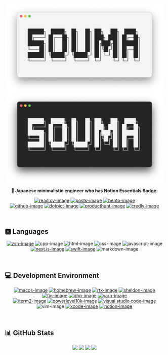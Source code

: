 <br />

<div align="center">

[<img width=500px src="images/header-light.png" alt="5ouma - light" />][5ouma-light]
[<img width=500px src="images/header-dark.png" alt="5ouma - dark" />][5ouma-dark]

**🍩 Japanese minimalistic engineer who has Notion Essentials Badge.**

</div>

[5ouma-light]: https://github.com/5ouma#gh-light-mode-only
[5ouma-dark]: https://github.com/5ouma#gh-dark-mode-only

<div align="center">

[![read.cv-image]][read.cv-link]
[![posts-image]][posts-link]
[![bento-image]][bento-link]
<br />
[![github-image]][github-link]
[![dotpict-image]][dotpict-link]
[![producthunt-image]][producthunt-link]
[![credly-image]][credly-link]

</div>

[read.cv-image]: https://img.shields.io/badge/read.cv-5ouma-282828?labelColor=111111&logo=readdotcv&logoColor=white&style=for-the-badge
[read.cv-link]: https://5ouma.read.cv
[posts-image]: https://img.shields.io/badge/Posts-5ouma-282828?labelColor=111111&logo=readdotcv&logoColor=white&style=for-the-badge
[posts-link]: https://posts/5ouma
[bento-image]: https://img.shields.io/badge/Bento-5ouma-a8b6ff?labelColor=768cff&logo=bento&logoColor=white&style=for-the-badge
[bento-link]: https://bento.me/5ouma
[github-image]: https://img.shields.io/badge/GitHub-5ouma-312f2f?labelColor=181717&logo=github&logoColor=white&style=for-the-badge
[github-link]: https://github.com/5ouma
[dotpict-image]: https://img.shields.io/badge/dotpict-5ouma-f489b2?labelColor=f15d94&logo=aseprite&logoColor=white&style=for-the-badge
[dotpict-link]: https://5ouma.dotpict.net
[producthunt-image]: https://img.shields.io/badge/Product%20Hunt-5ouma-e07456?labelColor=da552f&logo=producthunt&logoColor=white&style=for-the-badge
[producthunt-link]: https://www.producthunt.com/@5ouma
[credly-image]: https://img.shields.io/badge/Credly-5ouma-ff8832?labelColor=ff6b00&logo=credly&logoColor=white&style=for-the-badge
[credly-link]: https://www.credly.com/users/5ouma

<br />

## 🅰️ Languages

<div align="center">

[![zsh-image]][zsh-link]
![cpp-image]
![html-image]
![css-image]
![javascript-image]
[![next.js-image]][next.js-link]
[![swift-image]][swift-link]
![markdown-image]

</div>

[zsh-image]: https://img.shields.io/badge/Zsh-f15a24?logo=gnu-bash&logoColor=white&style=flat-square
[zsh-link]: https://zsh.org
[cpp-image]: https://img.shields.io/badge/C++-00599C?logo=c%2B%2B&logoColor=white&style=flat-square
[html-image]: https://img.shields.io/badge/HTML-E34F26?logo=html5&logoColor=white&style=flat-square
[css-image]: https://img.shields.io/badge/CSS-1572B6?logo=css3&logoColor=white&style=flat-square
[javascript-image]: https://img.shields.io/badge/JavaScript-F7DF1E?logo=javascript&logoColor=black&style=flat-square
[next.js-image]: https://img.shields.io/badge/Next.js-000000?logo=next.js&logoColor=white&style=flat-square
[next.js-link]: https://nextjs.org
[swift-image]: https://img.shields.io/badge/Swift-F05138?logo=swift&logoColor=white&style=flat-square
[swift-link]: https://developer.apple.com/swift
[markdown-image]: https://img.shields.io/badge/Markdown-000000?logo=markdown&logoColor=white&style=flat-square

<br />

## 💻 Development Environment

<div align="center">

[![macos-image]][macos-link]
[![homebrew-image]][homebrew-link]
[![rtx-image]][rtx-link]
[![sheldon-image]][sheldon-link]
[![fig-image]][fig-link]
[![ghq-image]][ghq-link]
[![yarn-image]][yarn-link]
<br />
[![iterm2-image]][iterm2-link]
[![powerlevel10k-image]][powerlevel10k-link]
[![visual studio code-image]][visual studio code-link]
![vim-image]
[![xcode-image]][xcode-link]
[![notion-image]][notion-link]

</div>

[macos-image]: https://img.shields.io/badge/macOS-000000?logo=apple&logoColor=white&style=flat-square
[macos-link]: https://developer.apple.com/macos
[homebrew-image]: https://img.shields.io/badge/Homebrew-FBB040?logo=homebrew&logoColor=333333&style=flat-square
[homebrew-link]: https://brew.sh
[rtx-image]: https://img.shields.io/badge/rtx-000000?logo=progate&logoColor=white&style=flat-square
[rtx-link]: https://github.com/jdxcode/rtx
[sheldon-image]: https://img.shields.io/badge/Sheldon-282D3F?logo=addthis&logoColor=white&style=flat-square
[sheldon-link]: https://github.com/rossmacarthur/sheldon
[fig-image]: https://img.shields.io/badge/Fig-000000?logo=fig&logoColor=white&style=flat-square
[fig-link]: https://fig.io
[ghq-image]: https://img.shields.io/badge/ghq-F05032?logo=git&logoColor=white&style=flat-square
[ghq-link]: https://github.com/x-motemen/ghq
[yarn-image]: https://img.shields.io/badge/Yarn-2C8EBB?logo=yarn&logoColor=white&style=flat-square
[yarn-link]: https://yarnpkg.com
[iterm2-image]: https://img.shields.io/badge/iTerm2-000000?logo=iterm2&logoColor=white&style=flat-square
[iterm2-link]: https://iterm2.com
[powerlevel10k-image]: https://img.shields.io/badge/❯%20Powerlevel10k-e34a10?style=flat-square
[powerlevel10k-link]: https://github.com/romkatv/powerlevel10k
[visual studio code-image]: https://img.shields.io/badge/Visual%20Studio%20Code-007ACC?logo=visual-studio-code&logoColor=white&style=flat-square
[visual studio code-link]: https://code.visualstudio.com
[vim-image]: https://img.shields.io/badge/Vim-019733?logo=vim&logoColor=white&style=flat-square
[xcode-image]: https://img.shields.io/badge/Xcode-147EFB?logo=xcode&logoColor=white&style=flat-square
[xcode-link]: https://developer.apple.com/xcode
[notion-image]: https://img.shields.io/badge/Notion-000000?logo=notion&logoColor=white&style=flat-square
[notion-link]: https://www.notion.so

<br />

## 📊 GitHub Stats

<div align="center">

[<img width=450px src="https://github-read-me-stats.vercel.app/api/?username=5ouma&show_icons=true&title_color=242424&text_color=242424&icon_color=242424&bg_color=ffffff&hide_border=true" />][5ouma-light]
[<img width=450px src="https://github-read-me-stats.vercel.app/api/?username=5ouma&show_icons=true&title_color=f4f4f4&text_color=f4f4f4&icon_color=f4f4f4&bg_color=0d1116&hide_border=true" />][5ouma-dark]
[<img width=330px src="https://github-read-me-stats.vercel.app/api/top-langs/?username=5ouma&layout=compact&langs_count=10&title_color=242424&text_color=242424&icon_color=242424&bg_color=ffffff&hide_border=true&" />][5ouma-light]
[<img width=330px src="https://github-read-me-stats.vercel.app/api/top-langs/?username=5ouma&layout=compact&&langs_count=10f&title_color=f4f4f4&text_color=f4f4f4&icon_color=f4f4f4&bg_color=0d1116&hide_border=true" />][5ouma-dark]

</div>
